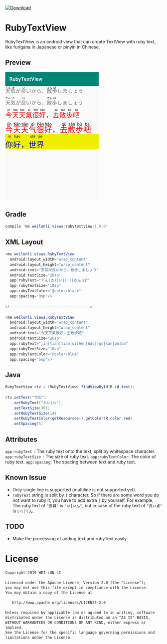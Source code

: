 [ ![Download](https://api.bintray.com/packages/b84330808/maven/rubytextview/images/download.svg) ](https://bintray.com/b84330808/maven/rubytextview/_latestVersion)

# RubyTextView
RubyTextView is an android view that can create TextView with ruby text, like furigana in Japanese or pinyin in Chinese.

## Preview
<img src="https://github.com/b84330808/RubyTextView/blob/master/screen_shot/preview.png" alt="preview" width="300"/>


## Gradle
```java
compile 'me.weilunli.views:rubytextview:1.0.0'
```
## XML Layout
```java
<me.weilunli.views.RubyTextView  
  android:layout_width="wrap_content"  
  android:layout_height="wrap_content"  
  android:text="天気が良いから、散歩しましょう"  
  android:textSize="20sp"  
  app:rubyText="てん|き||い|||||さん|ぽ"  
  app:rubyTextSize="10sp"
  app:rubyTextColor="@color/black"  
  app:spacing="0sp"/>
  
<!------------------------------------>

<me.weilunli.views.RubyTextView  
  android:layout_width="wrap_content"  
  android:layout_height="wrap_content"  
  android:text="今天天氣很好，去散步吧"  
  android:textSize="26sp"
  app:rubyText="jīn|tiān|tiān|qì|hěn|hǎo||qù|sàn|bù|ba"  
  app:rubyTextSize="10sp"
  app:rubyTextColor="@color/blue"  
  app:spacing="5sp"/> 
```
## Java
```java
RubyTextView rtv = (RubyTextView) findViewById(R.id.test);

rtv.setText("令和")
   .setRubyText("れい|わ");
   .setTextSize(30);
   .setRubyTextSize(14)
   .setRubyTextColor(getResources().getColor(R.color.red)
   .setSpacing(5)          
```
## Attributes
`app:rubyText `: The ruby text onto the text, split by whitespace character.
`app:rubyTextSize `: The size of ruby text.
`app:rubyTextColor`: The color of ruby text.
`app:spacing`: The spacing between text and ruby text.



## Known Issue
- Only single line is supported (multiline is not supported yet).
- `rubyText` string is split by `|` character. So if there are some word you do not want to ruby it, you have to add extra `|` by yourself. For example,  The ruby text of `"委員"` is `"い|いん"`, but in case of  the ruby text of `"良い点"` is `い||てん`.

## TODO
- Make the processing of adding text and rubyText easily. 

# License
```
Copyright 2019 WEI-LUN LI

Licensed under the Apache License, Version 2.0 (the "License");
you may not use this file except in compliance with the License.
You may obtain a copy of the License at

   http://www.apache.org/licenses/LICENSE-2.0

Unless required by applicable law or agreed to in writing, software
distributed under the License is distributed on an "AS IS" BASIS,
WITHOUT WARRANTIES OR CONDITIONS OF ANY KIND, either express or implied.
See the License for the specific language governing permissions and
limitations under the License.
```